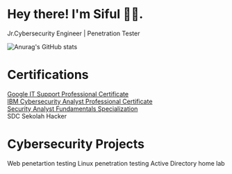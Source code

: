 # Hey there! I'm Siful 👋🏾.<br>
Jr.Cybersecurity Engineer | Penetration Tester<br>

![Anurag's GitHub stats](https://github-readme-stats.vercel.app/api?username=sifulbahri&show_icons=true&bg_color=00000000)



# Certifications


<a href='https://www.credly.com/earner/earned/badge/0725fe05-cfbc-4330-8ca7-316a1b14a8bc'>Google IT Support Professional Certificate</a><br>
<a href='https://www.credly.com/earner/earned/badge/f32b521f-4335-4bba-835f-62981aece205'>IBM Cybersecurity Analyst Professional Certificate</a><br>
<a href='https://www.credly.com/earner/earned/badge/1908ae34-05f0-4b35-bff5-8b5840acaa91'>Security Analyst Fundamentals Specialization</a><br>
SDC Sekolah Hacker

# Cybersecurity Projects

Web penetartion testing 
Linux penetration testing
Active Directory home lab


